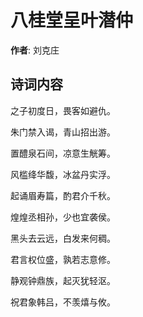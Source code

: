 # 八桂堂呈叶潜仲

**作者**: 刘克庄

## 诗词内容

之子初度日，畏客如避仇。

朱门禁入谒，青山招出游。

置醴泉石间，凉意生觥筹。

风槛绛华馥，冰盆丹实浮。

起诵眉寿篇，酌君介千秋。

煌煌丞相孙，少也宜袭侯。

黑头去云远，白发来何稠。

君言权位盛，孰若志意修。

静观钟鼎族，起灭犹轻沤。

祝君象韩吕，不羡熺与攸。

